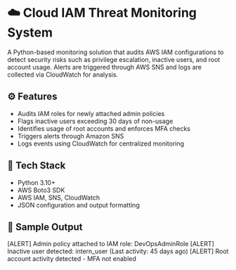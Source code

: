# ☁️ Cloud IAM Threat Monitoring System

A Python-based monitoring solution that audits AWS IAM configurations to detect security risks such as privilege escalation, inactive users, and root account usage. Alerts are triggered through AWS SNS and logs are collected via CloudWatch for analysis.

## ⚙️ Features

- Audits IAM roles for newly attached admin policies
- Flags inactive users exceeding 30 days of non-usage
- Identifies usage of root accounts and enforces MFA checks
- Triggers alerts through Amazon SNS
- Logs events using CloudWatch for centralized monitoring

## 🧠 Tech Stack

- Python 3.10+
- AWS Boto3 SDK
- AWS IAM, SNS, CloudWatch
- JSON configuration and output formatting

## 🚀 Sample Output

[ALERT] Admin policy attached to IAM role: DevOpsAdminRole
[ALERT] Inactive user detected: intern_user (Last activity: 45 days ago)
[ALERT] Root account activity detected - MFA not enabled
